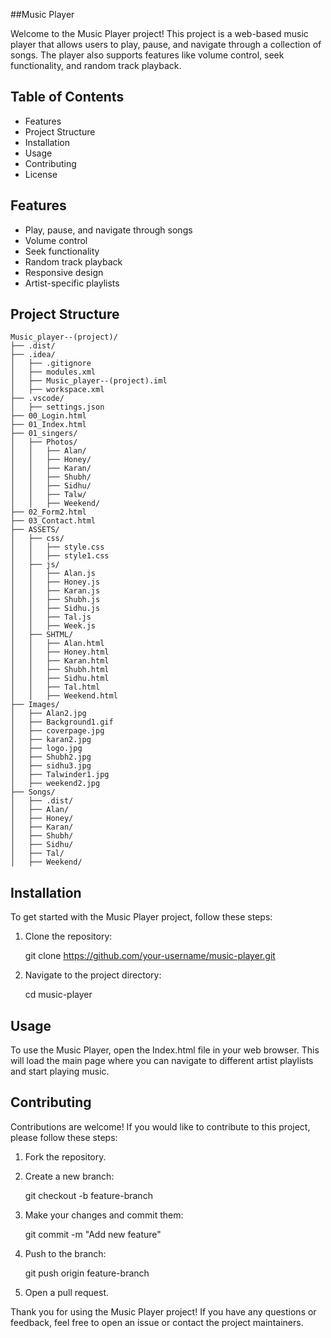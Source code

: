 
##Music Player

Welcome to the Music Player project! This project is a web-based music player that allows users to play, pause, and navigate through a collection of songs. The player also supports features like volume control, seek functionality, and random track playback.

## Table of Contents

- Features
- Project Structure
- Installation
- Usage
- Contributing
- License

## Features

- Play, pause, and navigate through songs
- Volume control
- Seek functionality
- Random track playback
- Responsive design
- Artist-specific playlists

## Project Structure

```
Music_player--(project)/
├── .dist/
├── .idea/
│   ├── .gitignore
│   ├── modules.xml
│   ├── Music_player--(project).iml
│   ├── workspace.xml
├── .vscode/
│   ├── settings.json
├── 00_Login.html
├── 01_Index.html
├── 01_singers/
│   ├── Photos/
│   │   ├── Alan/
│   │   ├── Honey/
│   │   ├── Karan/
│   │   ├── Shubh/
│   │   ├── Sidhu/
│   │   ├── Talw/
│   │   ├── Weekend/
├── 02_Form2.html
├── 03_Contact.html
├── ASSETS/
│   ├── css/
│   │   ├── style.css
│   │   ├── style1.css
│   ├── js/
│   │   ├── Alan.js
│   │   ├── Honey.js
│   │   ├── Karan.js
│   │   ├── Shubh.js
│   │   ├── Sidhu.js
│   │   ├── Tal.js
│   │   ├── Week.js
│   ├── SHTML/
│   │   ├── Alan.html
│   │   ├── Honey.html
│   │   ├── Karan.html
│   │   ├── Shubh.html
│   │   ├── Sidhu.html
│   │   ├── Tal.html
│   │   ├── Weekend.html
├── Images/
│   ├── Alan2.jpg
│   ├── Background1.gif
│   ├── coverpage.jpg
│   ├── karan2.jpg
│   ├── logo.jpg
│   ├── Shubh2.jpg
│   ├── sidhu3.jpg
│   ├── Talwinder1.jpg
│   ├── weekend2.jpg
├── Songs/
│   ├── .dist/
│   ├── Alan/
│   ├── Honey/
│   ├── Karan/
│   ├── Shubh/
│   ├── Sidhu/
│   ├── Tal/
│   ├── Weekend/
```

## Installation

To get started with the Music Player project, follow these steps:

1. Clone the repository:
   
   git clone https://github.com/your-username/music-player.git
   
2. Navigate to the project directory:
   
   cd music-player
  

## Usage

To use the Music Player, open the Index.html file in your web browser. This will load the main page where you can navigate to different artist playlists and start playing music.

## Contributing

Contributions are welcome! If you would like to contribute to this project, please follow these steps:

1. Fork the repository.
2. Create a new branch:
   
   git checkout -b feature-branch
   
3. Make your changes and commit them:
  
   git commit -m "Add new feature"
 
4. Push to the branch:
  
   git push origin feature-branch
   
5. Open a pull request.


Thank you for using the Music Player project! If you have any questions or feedback, feel free to open an issue or contact the project maintainers.
